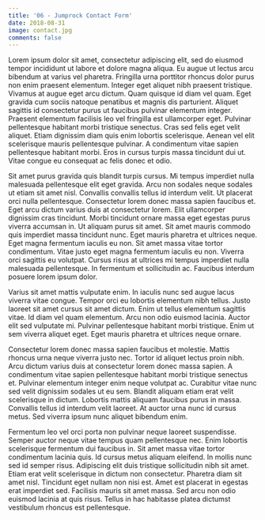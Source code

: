 ```yaml
---
title: '06 - Jumprock Contact Form'
date: 2018-08-31
image: contact.jpg
comments: false
---
```

Lorem ipsum dolor sit amet, consectetur adipiscing elit, sed do eiusmod tempor incididunt ut labore et dolore magna aliqua. Eu augue ut lectus arcu bibendum at varius vel pharetra. Fringilla urna porttitor rhoncus dolor purus non enim praesent elementum. Integer eget aliquet nibh praesent tristique. Vivamus at augue eget arcu dictum. Quam quisque id diam vel quam. Eget gravida cum sociis natoque penatibus et magnis dis parturient. Aliquet sagittis id consectetur purus ut faucibus pulvinar elementum integer. Praesent elementum facilisis leo vel fringilla est ullamcorper eget. Pulvinar pellentesque habitant morbi tristique senectus. Cras sed felis eget velit aliquet. Etiam dignissim diam quis enim lobortis scelerisque. Aenean vel elit scelerisque mauris pellentesque pulvinar. A condimentum vitae sapien pellentesque habitant morbi. Eros in cursus turpis massa tincidunt dui ut. Vitae congue eu consequat ac felis donec et odio.

Sit amet purus gravida quis blandit turpis cursus. Mi tempus imperdiet nulla malesuada pellentesque elit eget gravida. Arcu non sodales neque sodales ut etiam sit amet nisl. Convallis convallis tellus id interdum velit. Ut placerat orci nulla pellentesque. Consectetur lorem donec massa sapien faucibus et. Eget arcu dictum varius duis at consectetur lorem. Elit ullamcorper dignissim cras tincidunt. Morbi tincidunt ornare massa eget egestas purus viverra accumsan in. Ut aliquam purus sit amet. Sit amet mauris commodo quis imperdiet massa tincidunt nunc. Eget mauris pharetra et ultrices neque. Eget magna fermentum iaculis eu non. Sit amet massa vitae tortor condimentum. Vitae justo eget magna fermentum iaculis eu non. Viverra orci sagittis eu volutpat. Cursus risus at ultrices mi tempus imperdiet nulla malesuada pellentesque. In fermentum et sollicitudin ac. Faucibus interdum posuere lorem ipsum dolor.

Varius sit amet mattis vulputate enim. In iaculis nunc sed augue lacus viverra vitae congue. Tempor orci eu lobortis elementum nibh tellus. Justo laoreet sit amet cursus sit amet dictum. Enim ut tellus elementum sagittis vitae. Id diam vel quam elementum. Arcu non odio euismod lacinia. Auctor elit sed vulputate mi. Pulvinar pellentesque habitant morbi tristique. Enim ut sem viverra aliquet eget. Eget mauris pharetra et ultrices neque ornare.

Consectetur lorem donec massa sapien faucibus et molestie. Mattis rhoncus urna neque viverra justo nec. Tortor id aliquet lectus proin nibh. Arcu dictum varius duis at consectetur lorem donec massa sapien. A condimentum vitae sapien pellentesque habitant morbi tristique senectus et. Pulvinar elementum integer enim neque volutpat ac. Curabitur vitae nunc sed velit dignissim sodales ut eu sem. Blandit aliquam etiam erat velit scelerisque in dictum. Lobortis mattis aliquam faucibus purus in massa. Convallis tellus id interdum velit laoreet. At auctor urna nunc id cursus metus. Sed viverra ipsum nunc aliquet bibendum enim.

Fermentum leo vel orci porta non pulvinar neque laoreet suspendisse. Semper auctor neque vitae tempus quam pellentesque nec. Enim lobortis scelerisque fermentum dui faucibus in. Sit amet massa vitae tortor condimentum lacinia quis. Id cursus metus aliquam eleifend. In mollis nunc sed id semper risus. Adipiscing elit duis tristique sollicitudin nibh sit amet. Etiam erat velit scelerisque in dictum non consectetur. Pharetra diam sit amet nisl. Tincidunt eget nullam non nisi est. Amet est placerat in egestas erat imperdiet sed. Facilisis mauris sit amet massa. Sed arcu non odio euismod lacinia at quis risus. Tellus in hac habitasse platea dictumst vestibulum rhoncus est pellentesque.

